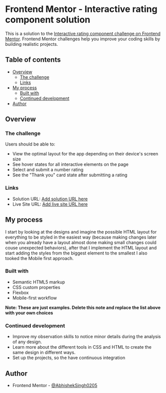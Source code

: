 # Frontend Mentor - Interactive rating component solution

This is a solution to the [Interactive rating component challenge on Frontend Mentor](https://www.frontendmentor.io/challenges/interactive-rating-component-koxpeBUmI). Frontend Mentor challenges help you improve your coding skills by building realistic projects. 

## Table of contents

- [Overview](#overview)
  - [The challenge](#the-challenge)
  - [Links](#links)
- [My process](#my-process)
  - [Built with](#built-with)
  - [Continued development](#continued-development)
- [Author](#author)

## Overview

### The challenge

Users should be able to:

- View the optimal layout for the app depending on their device's screen size
- See hover states for all interactive elements on the page
- Select and submit a number rating
- See the "Thank you" card state after submitting a rating



### Links

- Solution URL: [Add solution URL here](https://www.frontendmentor.io/solutions/html-css-and-js-lkhx8tmEKZ)
- Live Site URL: [Add live site URL here](https://abhisheksingh0205.github.io/frontend-mentor-challenge-interactive-rating-component/)

## My process

I start by looking at the designs and imagine the possible HTML layout for everything to be styled in the easiest way (because making changes later when you already have a layout almost done making small changes could couse unexpected behaviors), after that I implement the HTML layout and start adding the styles from the biggest element to the smallest I also tooked the Mobile first approach.

### Built with

- Semantic HTML5 markup
- CSS custom properties
- Flexbox
- Mobile-first workflow

**Note: These are just examples. Delete this note and replace the list above with your own choices**

### Continued development

- Improve my observation skills to notice minor details during the analysis of any design.
- Learn more about the different tools in CSS and HTML to create the same design in different ways.
- Set up the projects, so the have continuous integration

## Author

- Frontend Mentor - [@AbhishekSingh0205](https://github.com/AbhishekSingh0205)
